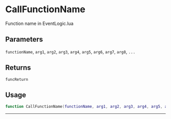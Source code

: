 # CallFunctionName
Function name in EventLogic.lua
## Parameters
`functionName`, `arg1`, `arg2`, `arg3`, `arg4`, `arg5`, `arg6`, `arg7`, `arg8`, `...`
## Returns
`funcReturn`
## Usage
```lua
function CallFunctionName(functionName, arg1, arg2, arg3, arg4, arg5, arg6, arg7, arg8, ...)
```
---
